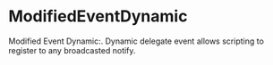 # ModifiedEventDynamic

Modified Event Dynamic:. Dynamic delegate event allows scripting to register to any broadcasted notify.

